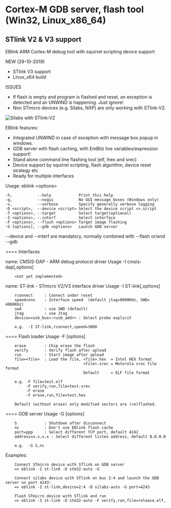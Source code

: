 # Cortex-M GDB server, flash tool (Win32, Linux_x86_64)
## STlink V2 & V3 support

EBlink ARM Cortex-M debug tool with squirrel scripting device support

NEW (29-10-2019)
- STlink V3 support
- Linux_x64 build 

ISSUES
- If flash is empty and program is flashed and reset, an exception is detected 
  and an UNWIND is happening. Just ignore!
- Non STmicro devices (e.g. Silabs, NXP) are only working with STlink-V2.
  

![Silabs with STlink-V2](https://www.sysdes.nl/github/SilabsStlinkV2_2.png)  

  
EBlink features:
- Integrated UNWIND in case of exception with message box popup in windows.
- GDB server with flash caching, with EmBitz live variables/expression support!
- Stand alone command line flashing tool (elf, ihex and srec) 
- Device support by squirrel scripting, flash algorithm, device reset strategy etc
- Ready for multiple interfaces

Usage: eblink \<options\>

    -h,           --help            Print this help
    -g,           --nogui           No GUI message boxes (Windows only)
    -v,           --verbose         Specify generally verbose logging
    -D <script>,  --device <script> Select the device script <>.script
    -T <options>, --target          Select target(optional)
    -I <options>, --interf          Select interface
    -F <options>, --flash <options> Target image flashing
    -G [options], --gdb <options>   Launch GDB server

  --device and --interf are mandatory, normally combined with --flash or/and --gdb


==== Interfaces


name: CMSIS-DAP - ARM debug protocol driver 
     Usage -I cmsis-dap[,options]

        <not yet implemented>


name: ST-link - STmicro V2/V3 interface driver 
     Usage -I ST-link[,options]

        rconnect     : Connect under reset
        speed=nnn    : Interface speed  (default jtag=8000KHz, SWD= 4000KHz)
        swd          : use SWD (default)
        jtag         : use Jtag
        device=<usb_bus>:<usb_addr> : Select probe explicit

        e.g.  -I ST-link,rconnect,speed=3000

==== Flash loader
     Usage -F [options]

        erase        : Chip erase the flash
        verify       : Verify flash after upload
        run          : Start image after upload
        file=<file>  : Load the file, <file>.hex  = Intel HEX format
                                      <file>.srec = Motorola srec file format
                                      Default     = ELF file format

        e.g. -F file=test.elf
             -F verify,run,file=test.srec
             -F erase
             -F erase,run,file=test.hex

        Default (without erase) only modified sectors are (re)flashed.



==== GDB server
     Usage -G [options]

        S            : Shutdown after disconnect
        nc           : Don't use EBlink flash cache
        port=ppp     : Select different TCP port, default 4242
        address=x.x.x.x : Select different listen address, default 0.0.0.0

        e.g.  -G S,nc

Examples:

        Connect STmicro device with STlink on GDB server
        => eblink -I st-link -D stm32-auto -G

        Connect silabs device with STlink on bus 2:4 and launch the GDB server on port 4243:
        => eblink -I st-link,device=2:4 -D silabs-auto -G port=4243

        Flash STmicro device with STlink and run
        => eblink -I st-link -D stm32-auto -F verify,run,file=release.elf,        
